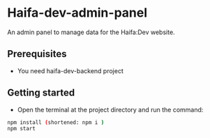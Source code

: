 # Haifa-dev-admin-panel

An admin panel to manage data for the Haifa:Dev website.

## Prerequisites

- You need haifa-dev-backend project

## Getting started

- Open the terminal at the project directory and run the command:

```sh
npm install (shortened: npm i )
npm start
```

